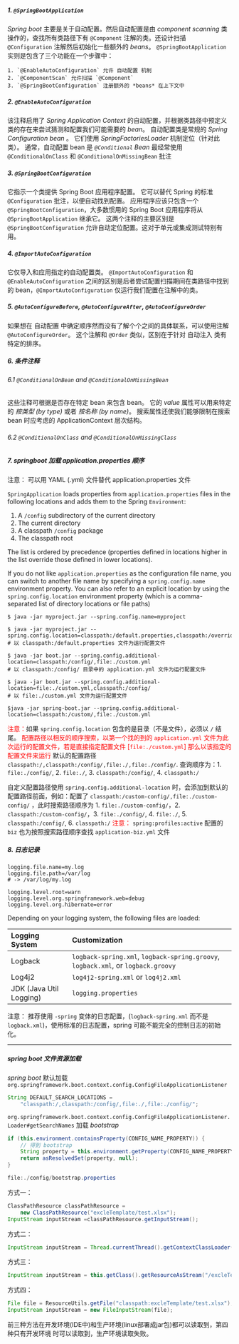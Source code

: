 ##### 1. `@SpringBootApplication`

*Spring boot* 主要是关于自动配置。然后自动配置是由 *component scanning* 类操作的，查找所有类路径下有 `@Component` 注解的类。还设计扫描 `@Configuration` 注解然后初始化一些额外的 *beans*。
`@SpringBootApplication` 实则是包含了三个功能在一个步骤中：

 	1. `@EnableAutoConfiguration` 允许 自动配置 机制
 	2. `@ComponentScan` 允许扫描 `@Component`
 	3. `@SpringBootConfiguration` 注册额外的 *beans* 在上下文中

##### 2. `@EnableAutoConfiguration`

该注释启用了 *Spring Application Context* 的自动配置，并根据类路径中预定义类的存在来尝试猜测和配置我们可能需要的 *bean*。
自动配置类是常规的 *Spring Configuration bean* 。
它们使用 *SpringFactoriesLoader* 机制定位（针对此类）。
通常，自动配置 bean 是 *`@Conditional` Bean*
最经常使用 `@ConditionalOnClass` 和 `@ConditionalOnMissingBean` 批注

##### 3. `@SpringBootConfiguration`

它指示一个类提供 Spring Boot 应用程序配置。
它可以替代 Spring 的标准 `@Configuration` 批注，以便自动找到配置。
应用程序应该只包含一个 `@SpringBootConfiguration`，大多数惯用的 Spring Boot 应用程序将从 `@SpringBootApplication` 继承它。
这两个注释的主要区别是 `@SpringBootConfiguration` 允许自动定位配置。这对于单元或集成测试特别有用。

##### 4. `@ImportAutoConfiguration`

它仅导入和应用指定的自动配置类。
`@ImportAutoConfiguration` 和 `@EnableAutoConfiguration` 之间的区别是后者尝试配置扫描期间在类路径中找到的 bean，`@ImportAutoConfiguration` 仅运行我们配置在注解中的类。

#####   5. `@AutoConfigureBefore`, `@AutoConfigureAfter`, `@AutoConfigureOrder`

如果想在 自动配置 中确定顺序然而没有了解个个之间的具体联系，可以使用注解 `@AutoConfigureOrder`。
这个注解和 `@Order` 类似，区别在于针对 自动注入 类有特定的排序。

##### 6. 条件注释

###### 6.1 `@ConditionalOnBean` and `@ConditionalOnMissingBean`

这些注释可根据是否存在特定 bean 来包含 bean。
它的 *value* 属性可以用来特定的 *按类型 (by type)* 或者 *按名称 (by name)*。
搜索属性还使我们能够限制在搜索 bean 时应考虑的 ApplicationContext 层次结构。

###### 6.2 `@ConditionalOnClass` and `@ConditionalOnMissingClass`

##### 7. springboot 加载 application.properties 顺序

注意： 可以用 YAML (.yml) 文件替代 application.properties 文件

`SpringApplication` loads properties from `application.properties` files in the following locations and adds them to the Spring `Environment`:

1. A `/config` subdirectory of the current directory
2. The current directory
3. A classpath `/config` package
4. The classpath root

The list is ordered by precedence (properties defined in locations higher in the list override those defined in lower locations).

If you do not like `application.properties` as the configuration file name, you can switch to another file name by specifying a `spring.config.name` environment property. You can also refer to an explicit location by using the `spring.config.location` environment property (which is a comma-separated list of directory locations or file paths)

```
$ java -jar myproject.jar --spring.config.name=myproject

$ java -jar myproject.jar --spring.config.location=classpath:/default.properties,classpath:/override.properties
# 以 classpath:/default.properties 文件为运行配置文件

$ java -jar boot.jar --spring.config.additional-location=classpath:/config/,file:./custom.yml
# 以 classpath:/config/ 目录中的 application.yml 文件为运行配置文件

$ java -jar boot.jar --spring.config.additional-location=file:./custom.yml,classpath:/config/
# 以 file:./custom.yml 文件为运行配置文件

$java -jar spring-boot.jar --spring.config.additional-location=classpath:/custom/,file:./custom.yml
```

<font color="red">注意：</font>如果  `spring.config.location`  包含的是目录（不是文件），必须以 `/` 结尾。
<font color="red">配置路径以相反的顺序搜索，以第一个找的到的 `application.yml` 文件为此次运行的配置文件，若是直接指定配置文件 [`file:./custom.yml`] 那么以该指定的配置文件来运行</font>
默认的配置路径 `classpath:/,classpath:/config/,file:./,file:./config/`. 
查询顺序为：1. `file:./config/`, 2. `file:./`, 3. `classpath:/config/`, 4. `classpath:/`

自定义配置路径使用 `spring.config.additional-location`  时，会添加到默认的配置路径前面，例如：配置了  `classpath:/custom-config/,file:./custom-config/` ，此时搜索路径顺序为 1. `file:./custom-config/`，2. `classpath:/custom-config/`，3. `file:./config/`, 4. `file:./`, 5. `classpath:/config/`, 6. `classpath:/`
<font color="red">注意：</font> `spring:profiles:active` 配置的 `biz` 也为按照搜索路径顺序查找 `application-biz.yml` 文件

##### 8. 日志记录

```properties
logging.file.name=my.log
logging.file.path=/var/log
# -> /var/log/my.log

logging.level.root=warn
logging.level.org.springframework.web=debug
logging.level.org.hibernate=error
```

Depending on your logging system, the following files are loaded:

| Logging System          | Customization                                                |
| :---------------------- | :----------------------------------------------------------- |
| Logback                 | `logback-spring.xml`, `logback-spring.groovy`, `logback.xml`, or `logback.groovy` |
| Log4j2                  | `log4j2-spring.xml` or `log4j2.xml`                          |
| JDK (Java Util Logging) | `logging.properties`                                         |

注意： 推荐使用 `-spring` 变体的日志配置，(`logback-spring.xml` 而不是 `logback.xml`)，使用标准的日志配置，spring 可能不能完全的控制日志的初始化。

---

##### spring boot 文件资源加载

*spring boot* 默认加载`org.springframework.boot.context.config.ConfigFileApplicationListener`

```java
String DEFAULT_SEARCH_LOCATIONS = 
    "classpath:/,classpath:/config/,file:./,file:./config/";
```

`org.springframework.boot.context.config.ConfigFileApplicationListener.Loader#getSearchNames` 加载 *bootstrap* 

```java
if (this.environment.containsProperty(CONFIG_NAME_PROPERTY)) {
    // 得到 bootstrap
    String property = this.environment.getProperty(CONFIG_NAME_PROPERTY);
    return asResolvedSet(property, null);
}

file:./config/bootstrap.properties
```

方式一：

```java
ClassPathResource classPathResource = 
    new ClassPathResource("excleTemplate/test.xlsx");
InputStream inputStream =classPathResource.getInputStream();
```

方式二：

```java
InputStream inputStream = Thread.currentThread().getContextClassLoader().getResourceAsStream("excleTemplate/test.xlsx");
```

方式三：

```java
InputStream inputStream = this.getClass().getResourceAsStream("/excleTemplate/test.xlsx");
```

方式四：

```java
File file = ResourceUtils.getFile("classpath:excleTemplate/test.xlsx");
InputStream inputStream = new FileInputStream(file);
```

前三种方法在开发环境(IDE中)和生产环境(linux部署成jar包)都可以读取到，第四种只有开发环境 时可以读取到，生产环境读取失败。
